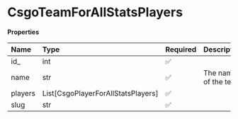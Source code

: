 # CsgoTeamForAllStatsPlayers

**Properties**

| Name    | Type                               | Required | Description           |
| :------ | :--------------------------------- | :------- | :-------------------- |
| id\_    | int                                | ✅       |                       |
| name    | str                                | ✅       | The name of the team. |
| players | List[CsgoPlayerForAllStatsPlayers] | ✅       |                       |
| slug    | str                                | ✅       |                       |
